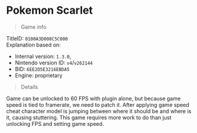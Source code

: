 # Pokemon Scarlet

> Game info

TitleID: `0100A3D008C5C000`<br>
Explanation based on:
- Internal version: `1.3.0`, 
- Nintendo version ID: `v4`/`v262144`
- BID: `6EE2D5E3216EBDA5`
- Engine: proprietary

> Details

Game can be unlocked to 60 FPS with plugin alone, but because game speed is tied to framerate, we need to patch it. After applying game speed cheat character model is jumping between where it should be and where is it, causing stuttering. This game requires more work to do than just unlocking FPS and setting game speed.
